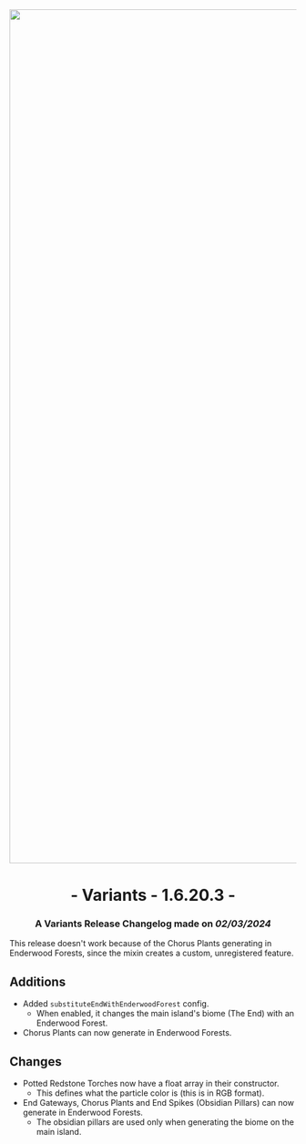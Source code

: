 <div style="text-align: center;"> <img src=ChangelogPhoto.png width="1500"> </div>

# <div style="text-align: center;">- Variants - 1.6.20.3 -</div>
### <div style="text-align: center;">A Variants Release Changelog made on *02/03/2024*</div>

This release doesn't work because of the Chorus Plants generating in Enderwood Forests, since the mixin creates a custom, unregistered feature.

## Additions
- Added `substituteEndWithEnderwoodForest` config.
  - When enabled, it changes the main island's biome (The End) with an Enderwood Forest.
- Chorus Plants can now generate in Enderwood Forests.

## Changes
- Potted Redstone Torches now have a float array in their constructor.
  - This defines what the particle color is (this is in RGB format).
- End Gateways, Chorus Plants and End Spikes (Obsidian Pillars) can now generate in Enderwood Forests.
  - The obsidian pillars are used only when generating the biome on the main island.